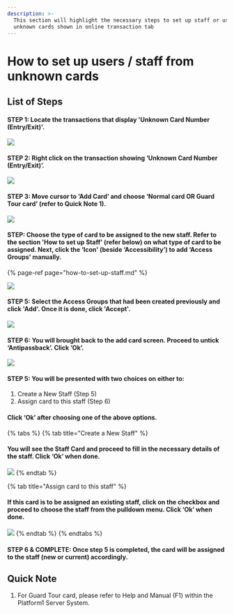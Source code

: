 ```yaml
---
description: >-
  This section will highlight the necessary steps to set up staff or users from
  unknown cards shown in online transaction tab
---
```


# How to set up users / staff from unknown cards

## List of Steps

#### STEP 1: Locate the transactions that display 'Unknown Card Number \(Entry/Exit\)'.

![](../.gitbook/assets/untitled1%20%2814%29.png)



#### STEP 2: Right click on the transaction showing ‘Unknown Card Number \(Entry/Exit\)’.

![](../.gitbook/assets/untitled2%20%2822%29.png)



#### STEP 3: Move cursor to ‘Add Card’ and choose ‘Normal card OR Guard Tour card’ \(refer to Quick Note 1\).

![](../.gitbook/assets/untitled3%20%2822%29.png)



#### STEP: Choose the type of card to be assigned to the new staff. Refer to the section 'How to set up Staff' \(refer below\) on what type of card to be assigned. Next, click the ‘Icon' \(beside ‘Accessibility’\) to add ‘Access Groups’ manually. 

{% page-ref page="how-to-set-up-staff.md" %}

![](../.gitbook/assets/untitled4%20%2827%29.png)



#### STEP 5: Select the Access Groups that had been created previously and click 'Add'. Once it is done, click 'Accept'.

![](../.gitbook/assets/untitled8%20%2812%29.png)



#### STEP 6: You will brought back to the add card screen. Proceed to untick ‘Antipassback’. Click ‘Ok’.

![](../.gitbook/assets/untitled9%20%2813%29.png)



#### STEP 5: You will be presented with two choices on either to: 

1. Create a New Staff \(Step 5\)
2. Assign card to this staff \(Step 6\) 

#### Click ‘Ok’ after choosing one of the above options.

{% tabs %}
{% tab title="Create a New Staff" %}
#### You will see the Staff Card and proceed to fill in the necessary details of the staff. Click ‘Ok’ when done.

![](../.gitbook/assets/untitled7%20%2814%29.png)
{% endtab %}

{% tab title="Assign card to this staff" %}
#### If this card is to be assigned an existing staff, click on the checkbox and proceed to choose the staff from the pulldown menu. Click ‘Ok’ when done.

![](../.gitbook/assets/untitled10%20%2810%29.png)
{% endtab %}
{% endtabs %}



#### STEP 6 & COMPLETE: Once step 5 is completed, the card will be assigned to the staff \(new or current\) accordingly.

## Quick Note

1. For Guard Tour card, please refer to Help and Manual \(F1\) within the Platform1 Server System.

